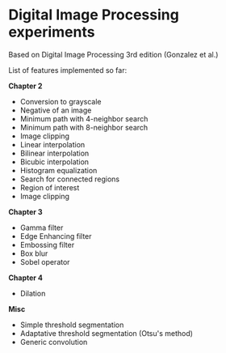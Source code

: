 Digital Image Processing experiments
====================================

Based on Digital Image Processing 3rd edition (Gonzalez et al.)

List of features implemented so far:

<b>Chapter 2</b>
* Conversion to grayscale
* Negative of an image
* Minimum path with 4-neighbor search
* Minimum path with 8-neighbor search
* Image clipping
* Linear interpolation
* Bilinear interpolation
* Bicubic interpolation
* Histogram equalization
* Search for connected regions
* Region of interest
* Image clipping

<b>Chapter 3</b>
* Gamma filter
* Edge Enhancing filter
* Embossing filter
* Box blur
* Sobel operator

<b>Chapter 4</b>
* Dilation

<b>Misc</b>
* Simple threshold segmentation
* Adaptative threshold segmentation (Otsu's method)
* Generic convolution
